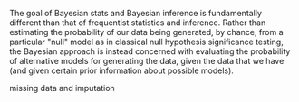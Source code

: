 The goal of Bayesian stats and Bayesian inference is fundamentally different than that of frequentist statistics and inference. Rather than estimating the probability of our data being generated, by chance, from a particular "null" model as in classical null hypothesis significance testing, the Bayesian approach is instead concerned with evaluating the probability of alternative models for generating the data, given the data that we have (and given certain prior information about possible models).

missing data and imputation
